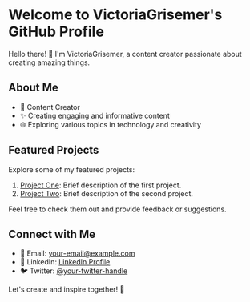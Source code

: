 # Welcome to VictoriaGrisemer's GitHub Profile

Hello there! 👋 I'm VictoriaGrisemer, a content creator passionate about creating amazing things.

## About Me

- 🎥 Content Creator
- ✨ Creating engaging and informative content
- 🌐 Exploring various topics in technology and creativity

## Featured Projects

Explore some of my featured projects:

1. [Project One](link-to-project-one): Brief description of the first project.
2. [Project Two](link-to-project-two): Brief description of the second project.

Feel free to check them out and provide feedback or suggestions.

## Connect with Me

- 📧 Email: [your-email@example.com](mailto:your-email@example.com)
- 💼 LinkedIn: [LinkedIn Profile](https://www.linkedin.com/in/your-linkedin-profile)
- 🐦 Twitter: [@your-twitter-handle](https://twitter.com/your-twitter-handle)

Let's create and inspire together! 🚀
